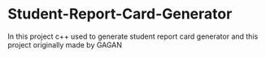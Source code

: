 # Student-Report-Card-Generator
In this project c++ used to generate student report card generator and this project originally made by GAGAN
